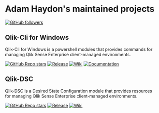 # Adam Haydon's maintained projects
[![GitHub followers](https://img.shields.io/github/followers/ahaydon?logo=GitHub&style=for-the-badge)](https://github.com/ahaydon)

## Qlik-Cli for Windows

Qlik-Cli for Windows is a powershell modules that provides commands for managing Qlik Sense Enterprise client-managed environments.

[![GitHub Repo stars](https://img.shields.io/github/stars/ahaydon/Qlik-Cli-Windows?logo=GitHub&style=flat-square)](https://github.com/ahaydon/Qlik-Cli-Windows)
[![Release](https://img.shields.io/powershellgallery/v/Qlik-Cli.svg?label=release&logo=PowerShell&style=flat-square)](https://www.powershellgallery.com/packages/Qlik-Cli)
[![Wiki](https://img.shields.io/badge/wiki-active-green?logo=Wikipedia&style=flat-square)](https://github.com/ahaydon/Qlik-Cli-Windows/wiki)
[![Documentation](https://img.shields.io/github/deployments/ahaydon/qlik-cli-windows/github-pages?label=docs&logo=readthedocs&style=flat-square)](https://ahaydon.github.io/Qlik-Cli-Windows/)

## Qlik-DSC

Qlik-DSC is a Desired State Configuration module that provides resources for managing Qlik Sense Enterprise client-managed environments.

[![GitHub Repo stars](https://img.shields.io/github/stars/ahaydon/Qlik-DSC?logo=GitHub&style=flat-square)](https://github.com/ahaydon/Qlik-Cli-Windows)
[![Release](https://img.shields.io/powershellgallery/v/QlikResources.svg?label=release&logo=PowerShell&style=flat-square)](https://www.powershellgallery.com/packages/QlikResources)
[![Wiki](https://img.shields.io/badge/wiki-inactive-yellow?logo=Wikipedia&style=flat-square)](https://github.com/ahaydon/Qlik-DSC/wiki)

